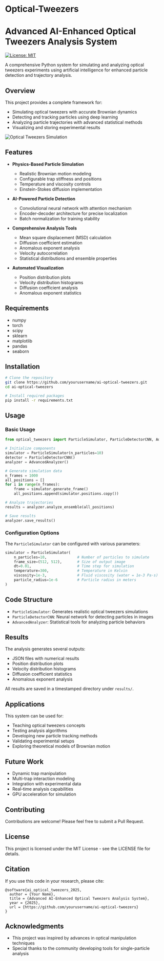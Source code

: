 # Optical-Tweezers

# Advanced AI-Enhanced Optical Tweezers Analysis System

[![License: MIT](https://img.shields.io/badge/License-MIT-yellow.svg)](https://opensource.org/licenses/MIT)

A comprehensive Python system for simulating and analyzing optical tweezers experiments using artificial intelligence for enhanced particle detection and trajectory analysis.

## Overview

This project provides a complete framework for:
- Simulating optical tweezers with accurate Brownian dynamics
- Detecting and tracking particles using deep learning
- Analyzing particle trajectories with advanced statistical methods
- Visualizing and storing experimental results

![Optical Tweezers Simulation](https://github.com/yourusername/ai-optical-tweezers/raw/main/docs/images/simulation_example.png)

## Features

- **Physics-Based Particle Simulation**
  - Realistic Brownian motion modeling
  - Configurable trap stiffness and positions
  - Temperature and viscosity controls
  - Einstein-Stokes diffusion implementation

- **AI-Powered Particle Detection**
  - Convolutional neural network with attention mechanism
  - Encoder-decoder architecture for precise localization
  - Batch normalization for training stability

- **Comprehensive Analysis Tools**
  - Mean square displacement (MSD) calculation
  - Diffusion coefficient estimation
  - Anomalous exponent analysis
  - Velocity autocorrelation
  - Statistical distributions and ensemble properties

- **Automated Visualization**
  - Position distribution plots
  - Velocity distribution histograms
  - Diffusion coefficient analysis
  - Anomalous exponent statistics

## Requirements

- numpy
- torch
- scipy
- sklearn
- matplotlib
- pandas
- seaborn

## Installation

```bash
# Clone the repository
git clone https://github.com/yourusername/ai-optical-tweezers.git
cd ai-optical-tweezers

# Install required packages
pip install -r requirements.txt
```

## Usage

### Basic Usage

```python
from optical_tweezers import ParticleSimulator, ParticleDetectorCNN, AdvancedAnalyzer

# Initialize components
simulator = ParticleSimulator(n_particles=10)
detector = ParticleDetectorCNN()
analyzer = AdvancedAnalyzer()

# Generate simulation data
n_frames = 1000
all_positions = []
for i in range(n_frames):
    frame = simulator.generate_frame()
    all_positions.append(simulator.positions.copy())

# Analyze trajectories
results = analyzer.analyze_ensemble(all_positions)

# Save results
analyzer.save_results()
```

### Configuration Options

The `ParticleSimulator` can be configured with various parameters:

```python
simulator = ParticleSimulator(
    n_particles=10,              # Number of particles to simulate
    frame_size=(512, 512),       # Size of output image
    dt=0.01,                     # Time step for simulation
    temperature=300,             # Temperature in Kelvin
    viscosity=1e-3,              # Fluid viscosity (water = 1e-3 Pa·s)
    particle_radius=1e-6         # Particle radius in meters
)
```

## Code Structure

- `ParticleSimulator`: Generates realistic optical tweezers simulations
- `ParticleDetectorCNN`: Neural network for detecting particles in images
- `AdvancedAnalyzer`: Statistical tools for analyzing particle behaviors

## Results

The analysis generates several outputs:
- JSON files with numerical results
- Position distribution plots
- Velocity distribution histograms
- Diffusion coefficient statistics
- Anomalous exponent analysis

All results are saved in a timestamped directory under `results/`.

## Applications

This system can be used for:
- Teaching optical tweezers concepts
- Testing analysis algorithms
- Developing new particle tracking methods
- Validating experimental setups
- Exploring theoretical models of Brownian motion

## Future Work

- Dynamic trap manipulation
- Multi-trap interaction modeling
- Integration with experimental data
- Real-time analysis capabilities
- GPU acceleration for simulation

## Contributing

Contributions are welcome! Please feel free to submit a Pull Request.

## License

This project is licensed under the MIT License - see the LICENSE file for details.

## Citation

If you use this code in your research, please cite:

```
@software{ai_optical_tweezers_2025,
  author = {Your Name},
  title = {Advanced AI-Enhanced Optical Tweezers Analysis System},
  year = {2025},
  url = {https://github.com/yourusername/ai-optical-tweezers}
}
```

## Acknowledgments

- This project was inspired by advances in optical manipulation techniques
- Special thanks to the community developing tools for single-particle analysis
